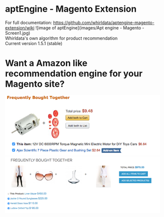 # aptEngine - Magento Extension<br>
For full documentation: https://github.com/whirldata/aptengine-magento-extension/wiki
![image of aptEngine](images/Apt engine - Magento - Screen1.jpg)<br>
Whirldata's own algorithm for product recommendation<br>
Current version 1.5.1 (stable)<br>
# Want a Amazon like recommendation engine for your Magento site?
![image of amazon Recommendation](images/amazon_recommendation.png)<br>
![image of aptEngine Recommendation](images/aptEngine_recommendation.png)

